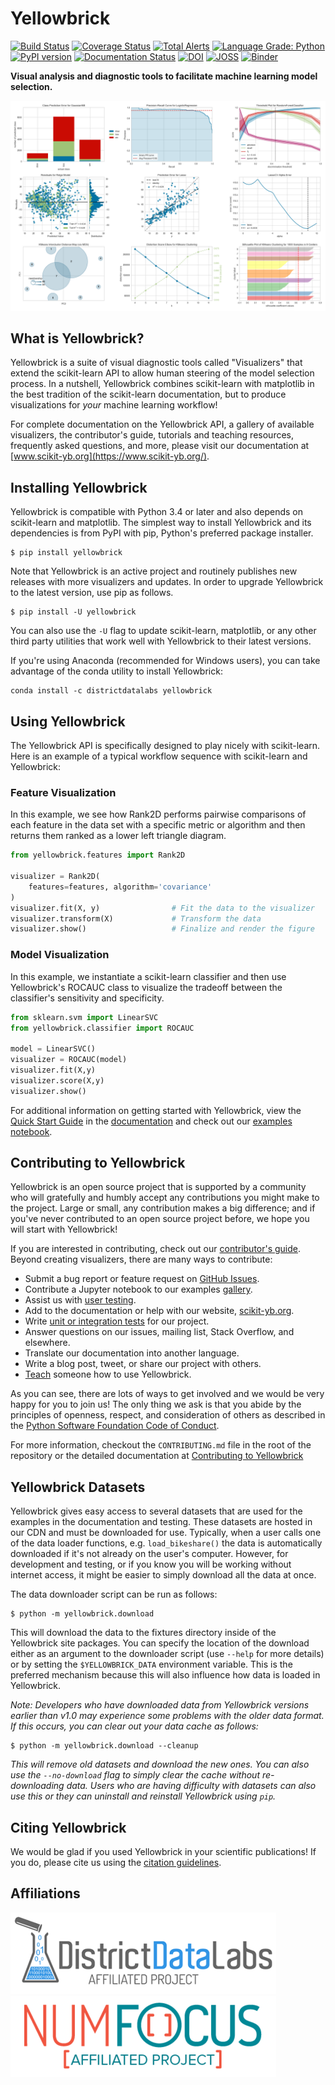 # Yellowbrick


[![Build Status](https://github.com/DistrictDataLabs/yellowbrick/actions/workflows/ci.yml/badge.svg?branch=develop)](https://github.com/DistrictDataLabs/yellowbrick/actions/workflows/ci.yml)
[![Coverage Status](https://codecov.io/gh/DistrictDataLabs/yellowbrick/branch/master/graph/badge.svg?token=BnaSECZz2r)](https://codecov.io/gh/DistrictDataLabs/yellowbrick)
[![Total Alerts](https://img.shields.io/lgtm/alerts/g/DistrictDataLabs/yellowbrick.svg?logo=lgtm&logoWidth=18)](https://lgtm.com/projects/g/DistrictDataLabs/yellowbrick/alerts/)
[![Language Grade: Python](https://img.shields.io/lgtm/grade/python/g/DistrictDataLabs/yellowbrick.svg?logo=lgtm&logoWidth=18)](https://lgtm.com/projects/g/DistrictDataLabs/yellowbrick/context:python)
[![PyPI version](https://badge.fury.io/py/yellowbrick.svg)](https://badge.fury.io/py/yellowbrick)
[![Documentation Status](https://readthedocs.org/projects/yellowbrick/badge/?version=latest)](http://yellowbrick.readthedocs.io/en/latest/?badge=latest)
[![DOI](https://zenodo.org/badge/DOI/10.5281/zenodo.1206239.svg)](https://doi.org/10.5281/zenodo.1206239)
[![JOSS](http://joss.theoj.org/papers/10.21105/joss.01075/status.svg)](https://doi.org/10.21105/joss.01075)
[![Binder](https://mybinder.org/badge.svg)](https://mybinder.org/v2/gh/DistrictDataLabs/yellowbrick/develop?filepath=examples%2Fexamples.ipynb)


**Visual analysis and diagnostic tools to facilitate machine learning model selection.**

[![Banner](docs/images/readme/banner.png)](https://www.scikit-yb.org/en/latest/gallery.html)

## What is Yellowbrick?

Yellowbrick is a suite of visual diagnostic tools called "Visualizers" that extend the scikit-learn API to allow human steering of the model selection process. In a nutshell, Yellowbrick combines scikit-learn with matplotlib in the best tradition of the scikit-learn documentation, but to produce visualizations for _your_ machine learning workflow!

For complete documentation on the Yellowbrick API, a gallery of available visualizers, the contributor's guide, tutorials and teaching resources, frequently asked questions, and more, please visit our documentation at [www.scikit-yb.org](https://www.scikit-yb.org/).

## Installing Yellowbrick

Yellowbrick is compatible with Python 3.4 or later and also depends on scikit-learn and matplotlib. The simplest way to install Yellowbrick and its dependencies is from PyPI with pip, Python's preferred package installer.

    $ pip install yellowbrick

Note that Yellowbrick is an active project and routinely publishes new releases with more visualizers and updates. In order to upgrade Yellowbrick to the latest version, use pip as follows.

    $ pip install -U yellowbrick

You can also use the `-U` flag to update scikit-learn, matplotlib, or any other third party utilities that work well with Yellowbrick to their latest versions.

If you're using Anaconda (recommended for Windows users), you can take advantage of the conda utility to install Yellowbrick:

    conda install -c districtdatalabs yellowbrick

## Using Yellowbrick

The Yellowbrick API is specifically designed to play nicely with scikit-learn. Here is an example of a typical workflow sequence with scikit-learn and Yellowbrick:

### Feature Visualization

In this example, we see how Rank2D performs pairwise comparisons of each feature in the data set with a specific metric or algorithm and then returns them ranked as a lower left triangle diagram.

```python
from yellowbrick.features import Rank2D

visualizer = Rank2D(
    features=features, algorithm='covariance'
)
visualizer.fit(X, y)                # Fit the data to the visualizer
visualizer.transform(X)             # Transform the data
visualizer.show()                   # Finalize and render the figure
```

### Model Visualization

In this example, we instantiate a scikit-learn classifier and then use Yellowbrick's ROCAUC class to visualize the tradeoff between the classifier's sensitivity and specificity.

```python
from sklearn.svm import LinearSVC
from yellowbrick.classifier import ROCAUC

model = LinearSVC()
visualizer = ROCAUC(model)
visualizer.fit(X,y)
visualizer.score(X,y)
visualizer.show()
```

For additional information on getting started with Yellowbrick, view the [Quick Start Guide](https://www.scikit-yb.org/en/latest/quickstart.html) in the [documentation](https://www.scikit-yb.org/en/latest/) and check out our [examples notebook](https://github.com/DistrictDataLabs/yellowbrick/blob/develop/examples/examples.ipynb).

## Contributing to Yellowbrick

Yellowbrick is an open source project that is supported by a community who will gratefully and humbly accept any contributions you might make to the project. Large or small, any contribution makes a big difference; and if you've never contributed to an open source project before, we hope you will start with Yellowbrick!

If you are interested in contributing, check out our [contributor's guide](https://www.scikit-yb.org/en/latest/contributing/index.html). Beyond creating visualizers, there are many ways to contribute:

- Submit a bug report or feature request on [GitHub Issues](https://github.com/DistrictDataLabs/yellowbrick/issues).
- Contribute a Jupyter notebook to our examples [gallery](https://github.com/DistrictDataLabs/yellowbrick/tree/develop/examples).
- Assist us with [user testing](https://www.scikit-yb.org/en/latest/evaluation.html).
- Add to the documentation or help with our website, [scikit-yb.org](https://www.scikit-yb.org).
- Write [unit or integration tests](https://www.scikit-yb.org/en/latest/contributing/developing_visualizers.html#integration-tests) for our project.
- Answer questions on our issues, mailing list, Stack Overflow, and elsewhere.
- Translate our documentation into another language.
- Write a blog post, tweet, or share our project with others.
- [Teach](https://www.scikit-yb.org/en/latest/teaching.html) someone how to use Yellowbrick.

As you can see, there are lots of ways to get involved and we would be very happy for you to join us! The only thing we ask is that you abide by the principles of openness, respect, and consideration of others as described in the [Python Software Foundation Code of Conduct](https://www.python.org/psf/codeofconduct/).

For more information, checkout the `CONTRIBUTING.md` file in the root of the repository or the detailed documentation at [Contributing to Yellowbrick](https://www.scikit-yb.org/en/latest/contributing/index.html)

## Yellowbrick Datasets

Yellowbrick gives easy access to several datasets that are used for the examples in the documentation and testing. These datasets are hosted in our CDN and must be downloaded for use. Typically, when a user calls one of the data loader functions, e.g. `load_bikeshare()` the data is automatically downloaded if it's not already on the user's computer. However, for development and testing, or if you know you will be working without internet access, it might be easier to simply download all the data at once.

The data downloader script can be run as follows:

    $ python -m yellowbrick.download

This will download the data to the fixtures directory inside of the Yellowbrick site packages. You can specify the location of the download either as an argument to the downloader script (use `--help` for more details) or by setting the `$YELLOWBRICK_DATA` environment variable. This is the preferred mechanism because this will also influence how data is loaded in Yellowbrick.

_Note: Developers who have downloaded data from Yellowbrick versions earlier than v1.0 may experience some problems with the older data format. If this occurs, you can clear out your data cache as follows:_

    $ python -m yellowbrick.download --cleanup

_This will remove old datasets and download the new ones. You can also use the `--no-download` flag to simply clear the cache without re-downloading data. Users who are having difficulty with datasets can also use this or they can uninstall and reinstall Yellowbrick using `pip`._

## Citing Yellowbrick

We would be glad if you used Yellowbrick in your scientific publications! If you do, please cite us using the [citation guidelines](https://www.scikit-yb.org/en/latest/about.html#citing-yellowbrick).

## Affiliations

[![District Data Labs](docs/images/readme/affiliates_ddl.png)](https://districtdatalabs.com/) [![NumFOCUS Affiliated Project](docs/images/readme/affiliates_numfocus.png)](https://numfocus.org)
